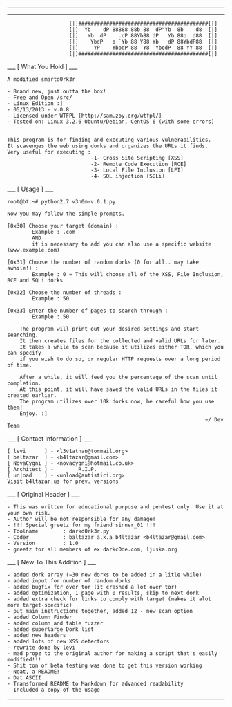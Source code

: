 ____________________________________________________________________________________________
____________________________________________________________________________________________

                        [|]##########################################[|] 
                        [|]  Yb    dP 88888 88b 88  dP"Yb  8b    d8  [|]
                        [|]   Yb  dP    .dP 88Yb88 dP   Yb 88b  d88  [|]
                        [|]    YbdP   o `Yb 88 Y88 Yb   dP 88YbdP88  [|]
                        [|]     YP    YbodP 88  Y8  YbodP  88 YY 88  [|]
                        [|]##########################################[|]

___                                    [ What You Hold ]                                 ___

    A modified smartd0rk3r          
    
    - Brand new, just outta the box!  
    - Free and Open /src/
    - Linux Edition :]
    - 05/13/2013 - v.0.8
    - Licensed under WTFPL [http://sam.zoy.org/wtfpl/]
    - Tested on: Linux 3.2.6 Ubuntu/Debian, CentOS 6 (with some errors)

    
    This program is for finding and executing various vulnerabilities. 
    It scavenges the web using dorks and organizes the URLs it finds.
    Very useful for executing :
                               -1- Cross Site Scripting [XSS]
                               -2- Remote Code Execution [RCE] 
                               -3- Local File Inclusion [LFI]
                               -4- SQL injection [SQLi]  

___                                      [ Usage ]                                       ___

    root@bt:~# python2.7 v3n0m-v.0.1.py

    Now you may follow the simple prompts.

    [0x30] Choose your target (domain) :
            Example : .com 
            AND 
            it is necessary to add you can also use a specific website (www.example.com)

    [0x31] Choose the number of random dorks (0 for all.. may take awhile!) : 
            Example : 0 = This will choose all of the XSS, File Inclusion, RCE and SQLi dorks

    [0x32] Choose the number of threads :
            Example : 50

    [0x33] Enter the number of pages to search through :
            Example : 50

        The program will print out your desired settings and start searching.
        It then creates files for the collected and valid URLs for later.
        It takes a while to scan because it utilizes either TOR, which you can specify
        if you wish to do so, or regular HTTP requests over a long period of time.

        After a while, it will feed you the percentage of the scan until completion.
        At this point, it will have saved the valid URLs in the files it created earlier.
        The program utilizes over 10k dorks now, be careful how you use them!
        Enjoy. :]                                                   
                                                                    ~/ Dev Team

___                                [ Contact Information ]                               ___

    [ levi      ] - <l3v1athan@tormail.org>
    [ baltazar  ] - <b4ltazar@gmail.com>       
    [ NovaCygni ] - <novacygni@hotmail.co.uk>
    [ Architect ] -        R.I.P.
    [ un|oad    ] - <unload@autistici.org>
    Visit b4ltazar.us for prev. versions
                                                                                            
___                                 [ Original Header ]                                  ___

    - This was written for educational purpose and pentest only. Use it at your own risk.
    - Author will be not responsible for any damage!
    - !!! Special greetz for my friend sinner_01 !!!
    - Toolname        : darkd0rk3r.py
    - Coder           : baltazar a.k.a b4ltazar <b4ltazar@gmail.com>
    - Version         : 1.0
    - greetz for all members of ex darkc0de.com, ljuska.org

___                              [ New To This Addition ]                                ___

    - added dork array (~30 new dorks to be added in a litle while)
    - added input for number of random dorks
    - added bugfix for over tor (it crashed a lot over tor)
    - added optimization, 1 page with 0 results, skip to next dork
    - added extra check for links to comply with target (makes it alot more target-specific)
    - put main instructions together, added 12 - new scan option
    - added Column Finder
    - added column and table fuzzer
    - added superlarge Dork list
    - added new headers
    - added lots of new XSS detectors
    - rewrite done by levi
    - mad propz to the original author for making a script that's easily modified!!!
    - Shit ton of beta testing was done to get this version working
    - Neat, a README!
    - Dat ASCII
    - Transformed README to Markdown for advanced readability  
    - Included a copy of the usage                                                                  

____________________________________________________________________________________________
